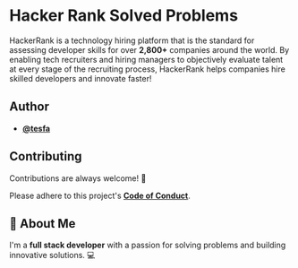 **Hacker Rank Solved Problems**
=============================

HackerRank is a technology hiring platform that is the standard for assessing developer skills for over **2,800+** companies around the world. By enabling tech recruiters and hiring managers to objectively evaluate talent at every stage of the recruiting process, HackerRank helps companies hire skilled developers and innovate faster!

**Author**
--------

* **[@tesfa](https://github.com/tesfayegirma-116)**

**Contributing**
---------------

Contributions are always welcome! 🎉

Please adhere to this project's **[Code of Conduct](CODE_OF_CONDUCT.md)**.

**🚀 About Me**
--------------

I'm a **full stack developer** with a passion for solving problems and building innovative solutions. 💻
